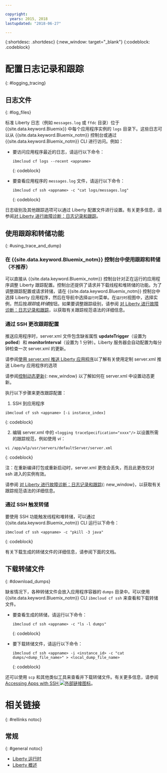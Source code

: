 ```yaml
---

copyright:
  years: 2015, 2018
lastupdated: "2018-06-27"

---
```


{:shortdesc: .shortdesc}
{:new_window: target="_blank"}
{:codeblock: .codeblock}

# 配置日志记录和跟踪
{: #logging_tracing}

## 日志文件
{: #log_files}

标准 Liberty 日志（例如 `messages.log` 或 `ffdc` 目录）位于 {{site.data.keyword.Bluemix}} 中每个应用程序实例的 `logs` 目录下。这些日志可以从 {{site.data.keyword.Bluemix_notm}} 控制台或通过 {{site.data.keyword.Bluemix_notm}} CLI 进行访问。例如：

* 要访问应用程序最近的日志，请运行以下命令：

  ```
  ibmcloud cf logs --recent <appname>
  ```
  {: codeblock}


* 要查看应用程序的 `messages.log` 文件，请运行以下命令：

  ```
  ibmcloud cf ssh <appname> -c "cat logs/messages.log"
  ```
  {: codeblock}

日志级别及其他跟踪选项可以通过 Liberty 配置文件进行设置。有关更多信息，请参阅[对 Liberty 进行故障诊断：日志记录和跟踪](http://www.ibm.com/support/knowledgecenter/SSEQTP_liberty/com.ibm.websphere.wlp.doc/ae/rwlp_logging.html)。

## 使用跟踪和转储功能
{: #using_trace_and_dump}

### 在 {{site.data.keyword.Bluemix_notm}} 控制台中使用跟踪和转储（不推荐）

可以直接从 {{site.data.keyword.Bluemix_notm}} 控制台针对正在运行的应用程序调整 Liberty 跟踪配置。控制台还提供了请求并下载线程和堆转储的功能。为了调整跟踪配置或请求转储，请在 {{site.data.keyword.Bluemix_notm}} 控制台中选择 Liberty 应用程序，然后在导航中选择`运行时`菜单。在`运行时`视图中，选择实例，然后按*跟踪*或*转储*按钮。如果要调整跟踪级别，请参阅 [对 Liberty 进行故障诊断：日志记录和跟踪](http://www.ibm.com/support/knowledgecenter/SSEQTP_liberty/com.ibm.websphere.wlp.doc/ae/rwlp_logging.html)，以获取有关跟踪规范语法的详细信息。

### 通过 SSH 更改跟踪配置

推送应用程序时，server.xml 文件包含缺省属性 **updateTrigger**（设置为 **polled**）和 **monitorInterval**（设置为 1 分钟）。Liberty 服务器会自动配置为每分钟检查一次 server.xml 的更新。

请参阅[使用 server.xml 推送 Liberty 应用程序](https://console.ng.bluemix.net/docs/runtimes/liberty/optionsForPushing.html#options_for_pushing)以了解有关使用定制 server.xml 推送 Liberty 应用程序的选项

请参阅[控制动态更新](https://www.ibm.com/support/knowledgecenter/SSEQTP_liberty/com.ibm.websphere.wlp.doc/ae/twlp_setup_dyn_upd.html){: new_window} 以了解如何在 server.xml 中设置动态更新。

执行以下步骤来更改跟踪配置：

1. SSH 到应用程序

  ```
 ibmcloud cf ssh <appname> [-i instance_index]
  ```
  {: codeblock}

2. 编辑 server.xml 中的 `<logging traceSpecification="xxxx"/>` 以设置所需的跟踪规范，例如使用 *vi*：

  ```
vi /app/wlp/usr/servers/defaultServer/server.xml
  ```
  {: codeblock}

注：在重新编译打包或重新启动时，server.xml 更改会丢失，而且此更改仅对 ssh 进入的实例有效。

请参阅 [对 Liberty 进行故障诊断：日志记录和跟踪](http://www.ibm.com/support/knowledgecenter/SSEQTP_liberty/com.ibm.websphere.wlp.doc/ae/rwlp_logging.html){: new_window}，以获取有关跟踪规范语法的详细信息。

### 通过 SSH 触发转储

要使用 SSH 功能触发线程和堆转储，可以通过 {{site.data.keyword.Bluemix_notm}} CLI 运行以下命令：

  ```
 ibmcloud cf ssh <appname> -c "pkill -3 java"
  ```
  {: codeblock}

有关下载生成的转储文件的详细信息，请参阅下面的文档。

## 下载转储文件
{: #download_dumps}

缺省情况下，各种转储文件会放入应用程序容器的 `dumps` 目录中。可以使用 {{site.data.keyword.Bluemix_notm}} CLI `ibmcloud cf ssh` 来查看和下载转储文件。

* 要查看生成的转储，请运行以下命令：

  ```
  ibmcloud cf ssh <appname> -c "ls -l dumps"
  ```
  {: codeblock}

* 要下载转储文件，请运行以下命令：

  ```
  ibmcloud cf ssh <appname> -i <instance_id> -c "cat dumps/<dump_file_name>" > <local_dump_file_name>
  ```
  {: codeblock}

还可以使用 `scp` 和其他类似工具来查看并下载转储文件。有关更多信息，请参阅 [Accessing Apps with SSH ![外部链接图标](../../icons/launch-glyph.svg "外部链接图标")](https://docs.cloudfoundry.org/devguide/deploy-apps/ssh-apps.html)。

# 相关链接
{: #rellinks notoc}
## 常规
{: #general notoc}
* [Liberty 运行时](index.html)
* [Liberty 概述](https://www.ibm.com/support/knowledgecenter/SSEQTP_liberty/com.ibm.websphere.wlp.doc/ae/cwlp_about.html)
